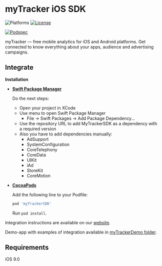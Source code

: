 # myTracker iOS SDK

![Platforms][platforms-svg]
[![License][license-svg]][license-link]

[![Podspec][podspec-svg]][podspec-link]

myTracker — free mobile analytics for iOS and Android platforms. Get connected to know everything about your apps, audience and advertising campaigns.

## Integrate

**Installation**
 - **[Swift Package Manager](https://github.com/myTrackerSDK/mytracker-ios-spm)**
 
   Do the next steps:
   * Open your project in XCode
   * Use menu to open Swift Package Manager
      * File -> Swift Packages -> Add Package Dependency...
   * Use the repository URL to add MyTrackerSDK as a dependency with a required version
   * Also you have to add dependencies manually:
     * AdSupport
     * SystemConfiguration
     * CoreTelephony 
     * CoreData 
     * UIKit 
     * iAd 
     * StoreKit 
     * CoreMotion
- **[CocoaPods](https://cocoapods.org/pods/myTrackerSDK)**

  Add the following line to your Podfile:
   ```ruby
   pod 'myTrackerSDK'
   ```
  Run `pod install`.

Integration instructions are available on our [website](https://tracker.my.com/docs/).

Demo-app with examples of integration available in [myTrackerDemo folder](https://github.com/myTrackerSDK/mytracker-ios/blob/master/myTrackerDemo).

## Requirements

iOS 9.0

[license-svg]: https://img.shields.io/badge/license-LGPL-lightgrey.svg
[license-link]: https://github.com/myTrackerSDK/mytracker-ios/blob/master/LICENSE

[podspec-svg]: https://img.shields.io/cocoapods/v/myTrackerSDK.svg
[podspec-link]: https://cocoapods.org/pods/myTrackerSDK

[platforms-svg]: https://img.shields.io/cocoapods/p/myTrackerSDK.svg
